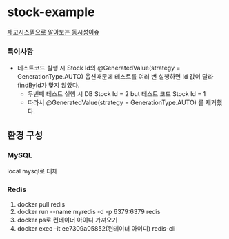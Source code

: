 # stock-example

[재고시스템으로 알아보는 동시성이슈](https://inf.run/C1Bh)

### 특이사항
- 테스트코드 실행 시 Stock Id의 @GeneratedValue(strategy = GenerationType.AUTO) 옵션때문에 테스트를 여러 번 실행하면 Id 값이 달라 findById가 맞지 않았다.
  - 두번째 테스트 실행 시 DB Stock Id = 2 but 테스트 코드 Stock Id = 1
  - 따라서 @GeneratedValue(strategy = GenerationType.AUTO) 를 제거했다.

## 환경 구성
### MySQL
local mysql로 대체

### Redis
1. docker pull redis
2. docker run --name myredis -d -p 6379:6379 redis
3. docker ps로 컨테이너 아이디 가져오기
4. docker exec -it ee7309a05852(컨테이너 아이디) redis-cli
